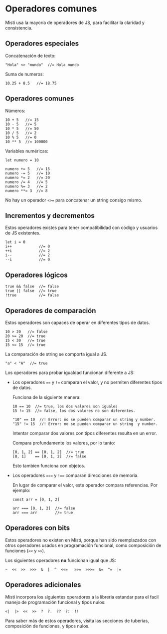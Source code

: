 # Operadores comunes

Misti usa la mayoría de operadores de JS, para facilitar la claridad y consistencia.

## Operadores especiales

Concatenación de texto:

```
"Hola" <> "mundo"  //= Hola mundo
```

Suma de numeros:

```
10.25 + 8.5   //= 18.75
```

## Operadores comunes

Números:

```
10 + 5   //= 15
10 - 5   //= 5
10 * 5   //= 50
10 / 5   //= 2
10 % 5   //= 0
10 ** 5  //= 100000
```

Variables numéricas:

```
let numero = 10

numero += 5   //= 15
numero -= 5   //= 10
numero *= 2   //= 20
numero /= 4   //= 5
numero %= 3   //= 2
numero **= 3  //= 8
```

No hay un operador `<>=` para concatenar un string consigo mismo.

## Incrementos y decrementos

Estos operadores existes para tener compatibilidad con código y usuarios de JS
existentes.

```
let i = 0
i++            //= 0
++i            //= 2
i--            //= 2
--i            //= 0
```

## Operadores lógicos

```
true && false  //= false
true || false  //= true
!true          //= false
```

## Operadores de comparación

Estos operadores son capaces de operar en diferentes tipos de datos.

```
10 > 20   //= false
20 >= 20  //= true
15 < 30   //= true
15 <= 15  //= true
```

La comparación de string se comporta igual a JS.

```
"a" < "A"  //= true
```

Los operadores para probar igualdad funcionan diferente a JS:

- Los operadores `==` y `!=` comparan el valor, y no permiten diferentes tipos de datos.
  
  Funciona de la siguiente manera:
  
  ```
  10 == 10  //= true, los dos valores son iguales
  15 != 15  //= false, los dos valores no son diferentes.
  
  "10" == 10  //! Error: no se pueden comparar un string y number.
  "15" != 15  //! Error: no se pueden comparar un string  y number.
  ```
  
  Intentar comparar dos valores con tipos diferentes resulta en un error.
  
  Compara profundamente los valores, por lo tanto:
  
  ```
  [0, 1, 2] == [0, 1, 2]  //= true
  [0, 1]    == [0, 1, 2]  //= false
  ```
  
  Esto tambien funciona con objetos.
  
- Los operadores `===` y `!==` comparan direcciones de memoria.

  En lugar de comparar el valor, este operador compara referencias. Por ejemplo:
  
  ```
  const arr = [0, 1, 2]
  
  arr === [0, 1, 2]  //= false
  arr === arr        //= true
  ```

## Operadores con bits

Estos operadores no existen en Misti, porque han sido reemplazados con otros operadores usados en programación funcional, como composición de funciones (`<<` y `>>`).

Los siguientes operadores **no** funcionan igual que JS:

`~  <<  >>  >>>  &  |  ^  <<=   >>=  >>>=  &=  ^=  |=`

## Operadores adicionales

Misti incorpora los siguientes operadores a la libreria estandar para el facil manejo de
programación funcional y tipos nulos:

`<|  |>  <<  >>  ?  ?.  ??  ?:  !!`

Para saber más de estos operadores, visita las secciones de tuberias, composición
de funciones, y tipos nulos.

